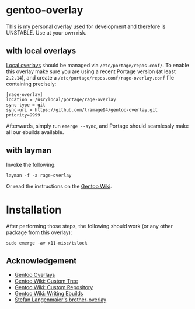 # gentoo-overlay
This is my personal overlay used for development and therefore is UNSTABLE. Use at your own risk.

## with local overlays

[Local overlays](https://wiki.gentoo.org/wiki/Custom_repository) should be managed via `/etc/portage/repos.conf/`.
To enable this overlay make sure you are using a recent Portage version (at least `2.2.14`), and create a `/etc/portage/repos.conf/rage-overlay.conf` file containing precisely:

```
[rage-overlay]
location = /usr/local/portage/rage-overlay
sync-type = git
sync-uri = https://github.com/lramage94/gentoo-overlay.git
priority=9999
```

Afterwards, simply run `emerge --sync`, and Portage should seamlessly make all our ebuilds available.

## with layman

Invoke the following:

	layman -f -a rage-overlay

Or read the instructions on the [Gentoo Wiki](http://wiki.gentoo.org/wiki/Layman#Adding_custom_overlays).

# Installation

After performing those steps, the following should work (or any other package from this overlay):

	sudo emerge -av x11-misc/tslock


## Acknowledgement
- [Gentoo Overlays](https://overlays.gentoo.org/)
- [Gentoo Wiki: Custom Tree](https://wiki.gentoo.org/wiki/Handbook:AMD64/Portage/CustomTree)
- [Gentoo Wiki: Custom Repository](https://wiki.gentoo.org/wiki/Custom_repository)
- [Gentoo Wiki: Writing Ebuilds](https://wiki.gentoo.org/wiki/Basic_guide_to_write_Gentoo_Ebuilds)
- [Stefan Langenmaier's brother-overlay](https://github.com/stefan-langenmaier/brother-overlay/)
